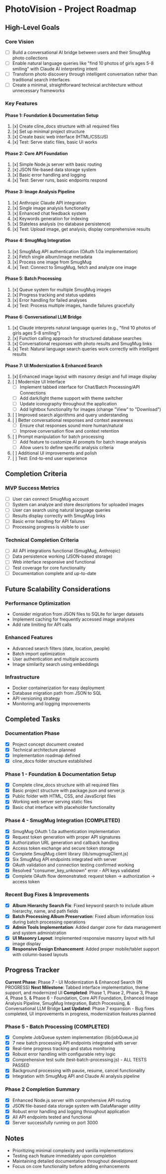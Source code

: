 # PhotoVision - Project Roadmap

## High-Level Goals

### Core Vision
- [ ] Build a conversational AI bridge between users and their SmugMug photo collections
- [ ] Enable natural language queries like "find 10 photos of girls ages 5-8 smiling" with Claude AI interpreting intent
- [ ] Transform photo discovery through intelligent conversation rather than traditional search interfaces
- [ ] Create a minimal, straightforward technical architecture without unnecessary frameworks

### Key Features

#### Phase 1: Foundation & Documentation Setup
1. [x] Create cline_docs structure with all required files
2. [x] Set up minimal project structure
3. [x] Create basic web interface (HTML/CSS/JS)
4. [x] Test: Serve static files, basic UI works

#### Phase 2: Core API Foundation
1. [x] Simple Node.js server with basic routing
2. [x] JSON file-based data storage system
3. [x] Basic error handling and logging
4. [x] Test: Server runs, basic endpoints respond

#### Phase 3: Image Analysis Pipeline
1. [x] Anthropic Claude API integration
2. [x] Single image analysis functionality
3. [x] Enhanced chat feedback system
4. [x] Keywords generation for indexing
5. [x] Stateless analysis (no database persistence)
6. [x] Test: Upload image, get analysis, display comprehensive results

#### Phase 4: SmugMug Integration
1. [x] SmugMug API authentication (OAuth 1.0a implementation)
2. [x] Fetch single album/image metadata
3. [x] Process one image from SmugMug
4. [x] Test: Connect to SmugMug, fetch and analyze one image

#### Phase 5: Batch Processing
1. [x] Queue system for multiple SmugMug images
2. [x] Progress tracking and status updates
3. [x] Error handling for failed analyses
4. [x] Test: Process multiple images, handle failures gracefully

#### Phase 6: Conversational LLM Bridge
1. [x] Claude interprets natural language queries (e.g., \"find 10 photos of girls ages 5-8 smiling\")
2. [x] Function calling approach for structured database searches
3. [x] Conversational responses with photo results and SmugMug links
4. [x] Test: Natural language search queries work correctly with intelligent results

#### Phase 7: UI Modernization & Enhanced Search
1. [x] Enhanced image layout with masonry design and full image display
2. [ ] Modernize UI Interface
   - [ ] Implement tabbed interface for Chat/Batch Processing/API Connections
   - [ ] Add dark/light theme support with theme switcher
   - [ ] Update iconography throughout the application
   - [ ] Add lightbox functionality for images (change "View" to "Download")
3. [ ] Improved search algorithms and query understanding
4. [ ] Better conversational responses and context awareness
   - [ ] Ensure chat responses sound more human/natural
   - [ ] Improve conversation flow and context retention
5. [ ] Prompt manipulation for batch processing
   - [ ] Add feature to customize AI prompts for batch image analysis
   - [ ] Allow users to define specific analysis criteria
6. [ ] Additional UI improvements and polish
7. [ ] Test: End-to-end user experience

## Completion Criteria

### MVP Success Metrics
- [ ] User can connect SmugMug account
- [ ] System can analyze and store descriptions for uploaded images
- [ ] User can search using natural language queries
- [ ] Results display correctly with SmugMug links
- [ ] Basic error handling for API failures
- [ ] Processing progress is visible to user

### Technical Completion Criteria
- [ ] All API integrations functional (SmugMug, Anthropic)
- [ ] Data persistence working (JSON-based storage)
- [ ] Web interface responsive and functional
- [ ] Test coverage for core functionality
- [ ] Documentation complete and up-to-date

## Future Scalability Considerations

### Performance Optimization
- Consider migration from JSON files to SQLite for larger datasets
- Implement caching for frequently accessed image analyses
- Add rate limiting for API calls

### Enhanced Features
- Advanced search filters (date, location, people)
- Batch import optimization
- User authentication and multiple accounts
- Image similarity search using embeddings

### Infrastructure
- Docker containerization for easy deployment
- Database migration path from JSON to SQL
- API versioning strategy
- Monitoring and logging improvements

## Completed Tasks

### Documentation Phase
- [x] Project concept document created
- [x] Technical architecture planned
- [x] Implementation roadmap defined
- [x] cline_docs folder structure established

### Phase 1 - Foundation & Documentation Setup
- [x] Complete cline_docs structure with all required files
- [x] Basic project structure with package.json and server.js
- [x] Public folder with HTML, CSS, and JavaScript files
- [x] Working web server serving static files
- [x] Basic chat interface with placeholder functionality

### Phase 4 - SmugMug Integration (COMPLETED)
- [x] SmugMug OAuth 1.0a authentication implementation
- [x] Request token generation with proper API signatures
- [x] Authorization URL generation and callback handling
- [x] Access token exchange and secure token storage
- [x] Complete SmugMug client library (lib/smugmugClient.js)
- [x] Six SmugMug API endpoints integrated with server
- [x] OAuth validation and connection testing confirmed working
- [x] Resolved "consumer_key_unknown" error - API keys validated
- [x] Complete OAuth flow demonstrated: request token → authorization → access token

### Recent Bug Fixes & Improvements
- [x] **Album Hierarchy Search Fix**: Fixed keyword search to include album hierarchy, name, and path fields
- [x] **Batch Processing Album Preservation**: Fixed album information loss during batch processing operations
- [x] **Admin Tools Implementation**: Added danger zone for data management and system administration
- [x] **UI Masonry Layout**: Implemented responsive masonry layout with full image display
- [x] **Responsive Design Enhancement**: Added proper mobile/tablet support with column-based layouts

## Progress Tracker

**Current Phase**: Phase 7 - UI Modernization & Enhanced Search (IN PROGRESS)
**Next Milestone**: Tabbed interface implementation, theme support, and modernized UI
**Completed**: Phase 1, Phase 2, Phase 3, Phase 4, Phase 5, & Phase 6 - Foundation, Core API Foundation, Enhanced Image Analysis Pipeline, SmugMug Integration, Batch Processing, & Conversational LLM Bridge
**Last Updated**: Phase 7 expansion - Bug fixes completed, UI improvements in progress, modernization features planned

### Phase 5 - Batch Processing (COMPLETED)
- [x] Complete JobQueue system implementation (lib/jobQueue.js)
- [x] 7 new batch processing API endpoints integrated with server
- [x] Real-time progress tracking and status monitoring  
- [x] Robust error handling with configurable retry logic
- [x] Comprehensive test suite (test-batch-processing.js) - ALL TESTS PASSED
- [x] Background processing with pause, resume, cancel functionality
- [x] Integration with SmugMug API and Claude AI analysis pipeline

### Phase 2 Completion Summary
- [x] Enhanced Node.js server with comprehensive API routing
- [x] JSON file-based data storage system with DataManager utility
- [x] Robust error handling and logging throughout application
- [x] All API endpoints tested and functional
- [x] Server successfully running on port 3000

## Notes

- Prioritizing minimal complexity and vanilla implementations
- Testing each feature immediately upon completion
- Maintaining detailed documentation throughout development
- Focus on core functionality before adding enhancements
